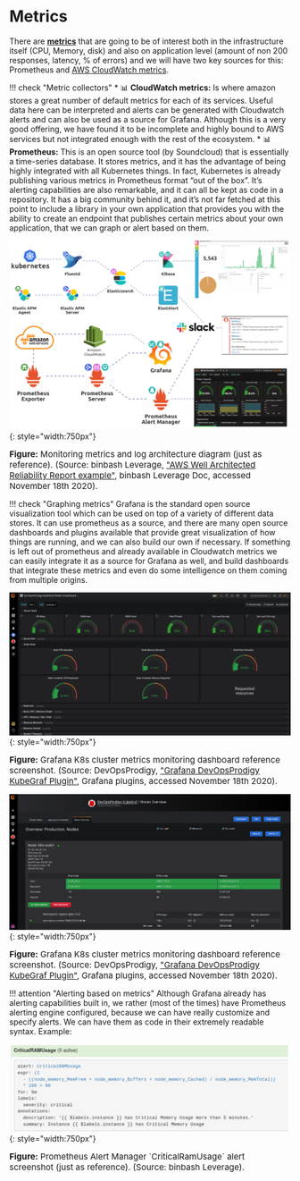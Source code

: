# Metrics
There are [**metrics**](https://www.digitalocean.com/community/tutorials/an-introduction-to-metrics-monitoring-and-alerting) 
that are going to be of interest both in the infrastructure itself (CPU, Memory, disk) and also on 
application level (amount of non 200 responses, latency, % of errors) and we will have two key sources for this: 
Prometheus and [AWS CloudWatch metrics](https://docs.aws.amazon.com/AmazonCloudWatch/latest/monitoring/working_with_metrics.html).

!!! check "Metric collectors"
    * :bar_chart: **CloudWatch metrics:** Is where amazon stores a great number of default metrics for each of its services. Useful
    data here can be interpreted and alerts can be generated with Cloudwatch alerts and can also be used as a source for
    Grafana. Although this is a very good offering, we have found it to be incomplete and highly bound to AWS services but
    not integrated enough with the rest of the ecosystem.
    * :bar_chart: **Prometheus:** This is an open source tool (by Soundcloud) that is essentially a time-series database. It stores
    metrics, and it has the advantage of being highly integrated with all Kubernetes things. In fact, Kubernetes is already
    publishing various metrics in Prometheus format “out of the box”. It’s alerting capabilities are also remarkable, and it
    can all be kept as code in a repository.  It has a big community behind it, and it’s not far fetched at this point to
    include a library in your own application that provides you with the ability to create an endpoint that publishes
    certain metrics about your own application, that we can graph or alert based on them.

![leverage-monitoring](/assets/images/diagrams/monitoring-metrics-logs.png "Leverage"){: style="width:750px"}
<figcaption style="font-size:15px">
<b>Figure:</b> Monitoring metrics and log architecture diagram (just as reference).
(Source: binbash Leverage, 
<a href="https://drive.google.com/file/d/1KYZC-wTXn2PSVIEtikx9PFOwK2SoCxD8/view?usp=sharing">
"AWS Well Architected Reliability Report example"</a>,
binbash Leverage Doc, accessed November 18th 2020).
</figcaption>

!!! check "Graphing metrics" 
    Grafana is the standard open source visualization tool which can be used on top of a variety of different data
    stores. It can use prometheus as a source, and there are many open source dashboards and plugins available that
    provide great visualization of how things are running, and we can also build our own if necessary. If something is
    left out of prometheus and already available in Cloudwatch metrics we can easily integrate it as a source for
    Grafana as well, and build dashboards that integrate these metrics and even do some intelligence on them coming
    from multiple origins.
    
![leverage-monitoring](/assets/images/screenshots/monitoring-metrics-k8s-cluster.png){: style="width:750px"}
<figcaption style="font-size:15px">
<b>Figure:</b> Grafana K8s cluster metrics monitoring dashboard reference screenshot.
(Source: DevOpsProdigy, 
<a href="https://grafana.com/grafana/plugins/devopsprodigy-kubegraf-app">
"Grafana DevOpsProdigy KubeGraf Plugin"</a>,
Grafana plugins, accessed November 18th 2020).
</figcaption>

![leverage-monitoring](/assets/images/screenshots/monitoring-metrics-k8s-nodes.png "Leverage"){: style="width:750px"}
<figcaption style="font-size:15px">
<b>Figure:</b> Grafana K8s cluster metrics monitoring dashboard reference screenshot.
(Source: DevOpsProdigy, 
<a href="https://grafana.com/grafana/plugins/devopsprodigy-kubegraf-app">
"Grafana DevOpsProdigy KubeGraf Plugin"</a>,
Grafana plugins, accessed November 18th 2020).
</figcaption>

!!! attention "Alerting based on metrics" 
    Although Grafana already has alerting capabilities built in, we rather (most of the times) have Prometheus alerting
    engine configured, because we can have really customize and specify alerts. We can have them as code in their
    extremely readable syntax. Example:

![leverage-monitoring](/assets/images/screenshots/monitoring-metrics-alerts.png "Leverage"){: style="width:750px"}
<figcaption style="font-size:15px">
<b>Figure:</b> Prometheus Alert Manager `CriticalRamUsage` alert screenshot (just as reference).
(Source: binbash Leverage).
</figcaption>
